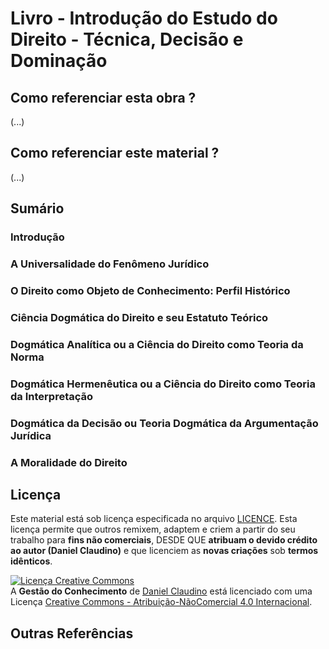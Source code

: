 # Livro - Introdução do Estudo do Direito - Técnica, Decisão e Dominação

## Como referenciar esta obra ?

(...)

## Como referenciar este material ?

(...)

## Sumário

### Introdução

### A Universalidade do Fenômeno Jurídico

### O Direito como Objeto de Conhecimento: Perfil Histórico

### Ciência Dogmática do Direito e seu Estatuto Teórico

### Dogmática Analítica ou a Ciência do Direito como Teoria da Norma

### Dogmática Hermenêutica ou a Ciência do Direito como Teoria da Interpretação

### Dogmática da Decisão ou Teoria Dogmática da Argumentação Jurídica

### A Moralidade do Direito

## Licença

Este material está sob licença especificada no arquivo [LICENCE](../LICENSE). Esta licença permite que outros remixem, adaptem e criem a partir do seu trabalho para **fins não comerciais**, DESDE QUE **atribuam o devido crédito ao autor (Daniel Claudino)** e que licenciem as **novas criações** sob **termos idênticos**.

<a rel="license" href="http://creativecommons.org/licenses/by-nc/4.0/"><img alt="Licença Creative Commons" style="border-width:0" src="https://i.creativecommons.org/l/by-nc/4.0/88x31.png" /></a><br /><span xmlns:dct="http://purl.org/dc/terms/" href="http://purl.org/dc/dcmitype/Text" property="dct:title" rel="dct:type">A <b>Gestão do Conhecimento</b></span> de <a xmlns:cc="http://creativecommons.org/ns#" href="https://github.com/dnlclaudino/gestao-do-conhecimento" property="cc:attributionName" rel="cc:attributionURL">Daniel Claudino</a> está licenciado com uma Licença <a rel="license" href="http://creativecommons.org/licenses/by-nc/4.0/">Creative Commons - Atribuição-NãoComercial 4.0 Internacional</a>.

## Outras Referências

